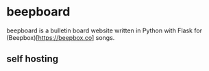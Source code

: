 # beepboard

beepboard is a bulletin board website written in Python with Flask for
(Beepbox)[https://beepbox.co] songs.

## self hosting

 